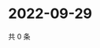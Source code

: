 # 2022-09-29

共 0 条

<!-- BEGIN WEIBO -->
<!-- 最后更新时间 Thu Sep 29 2022 13:17:37 GMT+0800 (China Standard Time) -->

<!-- END WEIBO -->
